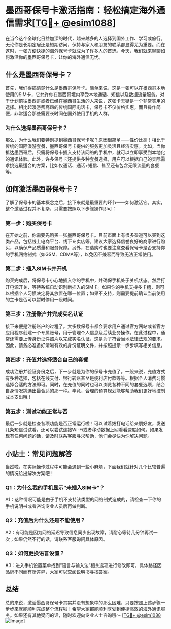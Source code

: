 # 墨西哥保号卡激活指南：轻松搞定海外通信需求[[TG💪+ @esim1088](https://t.me/s/esim1088)]

在当今这个全球化日益加深的时代，越来越多的人选择到国外工作、学习或旅行。无论你是长期定居还是短期访问，保持与家人和朋友的联系都显得尤为重要。而在这时，一张方便快捷的海外保号卡就成为了许多人的首选。今天，我们就来聊聊如何激活你的墨西哥保号卡，让你的海外通信无忧。

## 什么是墨西哥保号卡？

首先，我们得搞清楚什么是墨西哥保号卡。简单来说，这是一张可以在墨西哥本地使用的SIM卡，它允许你在墨西哥境内享受本地通话、短信以及数据流量服务。对于计划前往墨西哥或者已经在墨西哥生活的人来说，这张卡无疑是一个非常实用的选择。相比起漫游费高昂的传统国际电话卡，保号卡不仅价格实惠，而且操作简便，非常适合那些需要长时间在国外使用手机的人群。

### 为什么选择墨西哥保号卡？

那么，为什么我们要特别提到墨西哥保号卡呢？原因很简单——性价比高！相比于传统的国际漫游套餐，墨西哥保号卡提供的服务更加灵活且经济实惠。比如，当你抵达墨西哥后，只需将保号卡插入支持该网络的手机中，就可以立即享受到本地化的通讯体验。此外，许多保号卡还提供多种套餐选择，用户可以根据自己的实际需求挑选最适合的方案，比如仅通话、通话+短信、甚至还有包含无限流量的套餐等。

## 如何激活墨西哥保号卡？

了解了保号卡的基本概念之后，接下来就是最重要的环节——如何激活它。其实，整个激活过程并不复杂，只需要按照以下步骤操作即可：

### 第一步：购买保号卡

在开始之前，你需要先购买一张墨西哥保号卡。目前市面上有很多渠道可以买到这类产品，包括线上电商平台、线下专卖店等。建议大家选择信誉良好的商家进行购买，以确保产品质量和服务保障。另外，在选购时也要注意查看保号卡是否支持你的手机网络制式（如GSM、CDMA等），以免因不兼容而导致无法正常使用。

### 第二步：插入SIM卡并开机

购买完成后，将保号卡小心地插入你的手机中，并确保手机处于关机状态。然后打开电源开关，等待系统自动识别新插入的SIM卡。如果你的手机支持多卡槽，则可以根据个人习惯决定将其放置在哪一位置；如果不支持，则需要提前确认当前使用的主卡是否可以暂时停用一段时间。

### 第三步：注册账户并完成实名认证

接下来便是注册账户的过程了。大多数保号卡都会要求用户通过官方网站或者官方应用程序创建一个专属账号，用于管理个人信息及后续业务操作。在此过程中，通常还需要上传身份证件照片以完成实名认证，这是为了符合当地法律法规的要求。因此，请务必准备好清晰有效的身份证明文件，并按照提示一步步填写相关信息。

### 第四步：充值并选择适合自己的套餐

成功注册并验证身份之后，下一步就是为你的保号卡充值了。一般来说，充值方式有多种选择，包括在线支付、银行转账甚至是便利店付款等等。根据个人消费习惯选择合适的方法即可。同时，在充值的同时也可以浏览各种不同的套餐选项，结合自身情况挑选出最合适的那一种。毕竟，合理的预算规划能够帮助我们更好地控制成本支出哦！

### 第五步：测试功能正常与否

最后一步就是检查各项功能是否正常运行啦！可以试着拨打电话给亲朋好友，发送几条短信试试看，还可以尝试连接Wi-Fi或者移动数据上网看看速度如何。如果发现有任何问题的话，请及时联系客服寻求帮助，他们会尽快为你解决问题。

## 小贴士：常见问题解答

当然啦，在实际操作过程中可能会遇到一些小麻烦，下面我们就针对几个比较普遍的情况给出解决方案吧！

### Q1：为什么我的手机显示“未插入SIM卡”？
A1：这种情况可能是由于手机不支持该类型的网络制式造成的，请检查一下你的手机说明书或者咨询专业人员后再做判断。

### Q2：充值后为什么还是不能使用？
A2：有可能是因为网络延迟导致信息同步出现故障，请耐心等待几分钟再试一次；如果仍然不行的话，请联系客服询问具体原因。

### Q3：如何更换语言设置？
A3：进入手机设置菜单找到“语言与输入法”相关选项进行修改即可，具体路径因品牌不同而有所差异，大家可以查阅说明书寻找答案。

## 总结

总的来说，激活墨西哥保号卡其实并没有想象中的那么困难，只要按照上述步骤一步步来就能顺利完成整个流程啦！希望大家都能顺利享受到便捷高效的海外通讯服务。如果还有其他疑问的话，随时欢迎向专业人士咨询哦～ [[TG💪+ @esim1088](https://t.me/s/esim1088) ![Image](https://i.postimg.cc/4NQfJmqS/Snipaste-2025-05-13-00-14-12.png)]